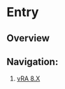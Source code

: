 [//]: # (Used just for navigation, should not have any information beside very basic one)
[//]: # (If you need to add information to an entry it needs to be moved outside to a different folder)
[//]: # (Change the title)
# Entry
[//]: # (Additional Information on the entry goes here)

[//]: # (What will you learn)
## Overview

[//]: # (External navigation)
[//]: # (Navigational links may have a short description after them separated by a `-`)
## Navigation:
1. [vRA 8.X](Components/vRA%208.x)
